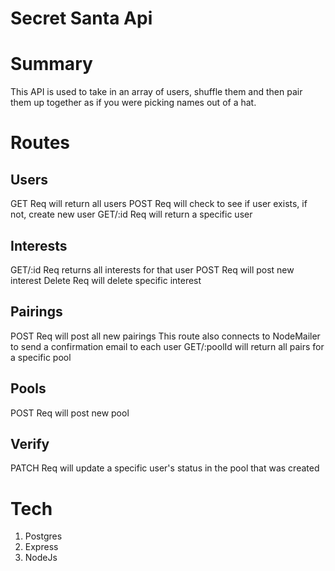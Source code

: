 # Secret Santa Api

# Summary
This API is used to take in an array of users, shuffle them and then pair them up together as if you were picking names out of a hat. 

# Routes
## Users
  GET Req will return all users
  POST Req will check to see if user exists, if not, create new user
  GET/:id Req will return a specific user

## Interests
  GET/:id Req returns all interests for that user
  POST Req will post new interest
  Delete Req will delete specific interest
  
## Pairings
  POST Req will post all new pairings
  This route also connects to NodeMailer to send a confirmation email to each user
  GET/:poolId will return all pairs for a specific pool

## Pools
  POST Req will post new pool

## Verify
  PATCH Req will update a specific user's status in the pool that was created

# Tech
1. Postgres
2. Express
3. NodeJs
